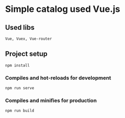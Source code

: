 # Simple catalog used Vue.js

## Used libs
```
Vue, Vuex, Vue-router
```

## Project setup
```
npm install
```

### Compiles and hot-reloads for development
```
npm run serve
```

### Compiles and minifies for production
```
npm run build
```

